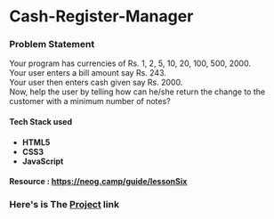 <h1> Cash-Register-Manager</h1>
 <p>
    <h3>Problem Statement</h3>
    Your program has currencies of Rs. 1, 2, 5, 10, 20, 100, 500, 2000.<br/>
    Your user enters a bill amount say Rs. 243.<br/>
    Your user then enters cash given say Rs. 2000.<br/>
    Now, help the user by telling how can he/she return the change to the customer with a minimum number of notes?
</p>

<h4>Tech Stack used<h4>
<ul>
   <li> HTML5</li>
   <li> CSS3</li>
    <li>JavaScript</li>
</ul>
 <h4>Resource : <a href="https://neog.camp/guide/lessonSix">https://neog.camp/guide/lessonSix</a></h4>
<h3>Here's is The <a href="https://cash-exchange-guide.netlify.app">Project</a> link</h3>
 
 

